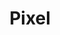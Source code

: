 ---
types: "word"

title: "Pixel"

categories: ['']

tags: ['Pixel']

arabic: 'العناصر الصورية'

arexps: []

enwords: ['Pixel']

enexps: []

arlexicons: 'ع'

enlexicons: 'P'

authors: ['Ruqayya Roshdy']

translators: ['']

citations: 'تطبيقات الذكاء الاصطناعي في خدمة اللغة العربية'

sources: 'مركز الملك عبدالله بن عبدالعزيز الدولي لخدمة اللغة العربية'

word: "true"

slug: ""
---